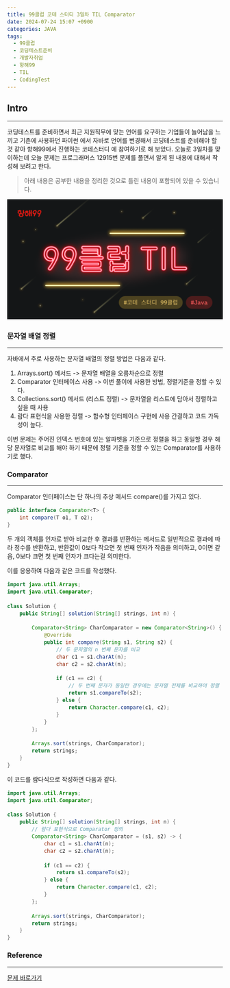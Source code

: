 ```yaml
---
title: 99클럽 코테 스터디 3일차 TIL Comparator
date: 2024-07-24 15:07 +0900
categories: JAVA
tags:
  - 99클럽
  - 코딩테스트준비
  - 개발자취업
  - 항해99
  - TIL
  - CodingTest
---
```


## Intro
---
코딩테스트를 준비하면서 최근 지원직무에 맞는 언어를 요구하는 기업들이 늘어남을 느끼고 기존에 사용하던 파이썬 에서 자바로 언어를 변경해서 코딩테스트를 준비해야 할 것 같아 항해99에서 진행하는 코테스터디 에 참여하기로 해 보았다. 오늘로 3일차를 맞이하는데 오늘 문제는 프로그래머스 12915번 문제를 풀면서 알게 된 내용에 대해서 작성해 보려고 한다.
>아래 내용은 공부한 내용을 정리한 것으로 틀린 내용이 포함되어 있을 수 있습니다.  

![basic99](assets/img/basic99.png)
### 문자열 배열 정렬
---
자바에서 주로 사용하는 문자열 배열의 정렬 방법은 다음과 같다.

1. Arrays.sort() 메서드 -> 문자열 배열을 오름차순으로 정렬
2. Comparator 인터페이스 사용 -> 이번 풀이에 사용한 방법, 정렬기준을 정할 수 있다.
3. Collections.sort() 메서드 (리스트 정렬) -> 문자열을 리스트에 담아서 정렬하고 싶을 때 사용
4. 람다 표현식을 사용한 정렬 -> 함수형 인터페이스 구현에 사용 간결하고 코드 가독성이 높다.

이번 문제는 주어진 인덱스 번호에 있는 알파벳을 기준으로 정렬을 하고 동일할 경우 해당 문자열로 비교를 해야 하기 때문에 정렬 기준을 정할 수 있는 Comparator를 사용하기로 했다.

### Comparator
---
Comparator 인터페이스는 단 하나의 추상 메서드 compare()를 가지고 있다.

```java
public interface Comparator<T> {
    int compare(T o1, T o2);
}
```

두 개의 객체를 인자로 받아 비교한 후 결과를 반환하는 메서드로 일반적으로 결과에 따라 정수를 반환하고, 반환값이 0보다 작으면 첫 번째 인자가 작음을 의미하고, 0이면 같음, 0보다 크면 첫 번째 인자가 크다는걸 의미한다.

이를 응용하여 다음과 같은 코드를 작성했다.

```java
import java.util.Arrays;
import java.util.Comparator;

class Solution {
    public String[] solution(String[] strings, int n) {
        
        Comparator<String> CharComparator = new Comparator<String>() {
            @Override
            public int compare(String s1, String s2) {
                // 두 문자열의 n 번째 문자를 비교
                char c1 = s1.charAt(n);
                char c2 = s2.charAt(n);
                
                if (c1 == c2) {
                    // 두 번째 문자가 동일한 경우에는 문자열 전체를 비교하여 정렬
                    return s1.compareTo(s2);
                } else {
                    return Character.compare(c1, c2);
                }
            }
        };

        Arrays.sort(strings, CharComparator);
        return strings;
    }
}
```

이 코드를 람다식으로 작성하면 다음과 같다.

```java
import java.util.Arrays;
import java.util.Comparator;

class Solution {
    public String[] solution(String[] strings, int n) {
        // 람다 표현식으로 Comparator 정의
        Comparator<String> CharComparator = (s1, s2) -> {
            char c1 = s1.charAt(n);
            char c2 = s2.charAt(n);

            if (c1 == c2) {
                return s1.compareTo(s2);
            } else {
                return Character.compare(c1, c2);
            }
        };

        Arrays.sort(strings, CharComparator);
        return strings;
    }
}
```
### Reference
---
[문제 바로가기](https://school.programmers.co.kr/learn/courses/30/lessons/12915)